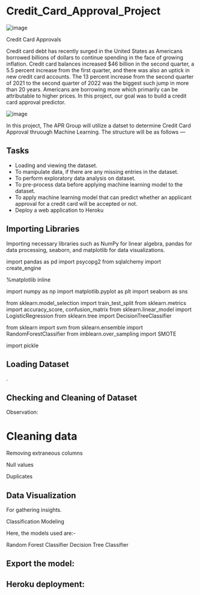 # Credit_Card_Approval_Project

![image](https://user-images.githubusercontent.com/99145651/187097847-df645dc0-bca6-4fb0-86ca-00bdfdfc158c.png)

Credit Card Approvals 

Credit card debt has recently surged in the United States as Americans borrowed billions of dollars to continue spending in the face of growing inflation. Credit card balances increased $46 billion in the second quarter, a 5.5 percent increase from the first quarter, and there was also an uptick in new credit card accounts. The 13 percent increase from the second quarter of 2021 to the second quarter of 2022 was the biggest such jump in more than 20 years. Americans are borrowing more which primarily can be attributable to higher prices. In this project, our goal was to build a credit card approval predictor.

![image](https://user-images.githubusercontent.com/99145651/187246959-508cbd8d-009a-4db8-b8e7-6fc68c7f83ae.png)

 In this project, The APR Group will utilize a datset to determine Credit Card Approval thruough Machine Learning. The structure will be as follows —

## Tasks
* Loading and viewing the dataset.
* To manipulate data, if there are any missing entries in the dataset.
* To perform exploratory data analysis on dataset.
* To pre-process data before applying machine learning model to the dataset.
* To apply machine learning model that can predict whether an applicant approval for a credit card will be accepted or not.
* Deploy a web application to Heroku

## Importing Libraries
Importing necessary libraries such as NumPy for linear algebra, pandas for data processing, seaborn, and matplotlib for data visualizations.

import pandas as pd
import psycopg2
from sqlalchemy import create_engine

%matplotlib inline

import numpy as np
import matplotlib.pyplot as plt
import seaborn as sns

from sklearn.model_selection import train_test_split
from sklearn.metrics import accuracy_score, confusion_matrix
from sklearn.linear_model import LogisticRegression
from sklearn.tree import DecisionTreeClassifier

from sklearn import svm
from sklearn.ensemble import RandomForestClassifier
from imblearn.over_sampling import SMOTE

import pickle

## Loading Dataset
.


## Checking and Cleaning of Dataset

Observation: 



# Cleaning data

Removing extraneous columns

Null values

Duplicates


## Data Visualization
For gathering insights.

Classification Modeling

Here, the models used are:-

Random Forest Classifier
Decision Tree Classifier

## Export the model: 

## Heroku deployment:




